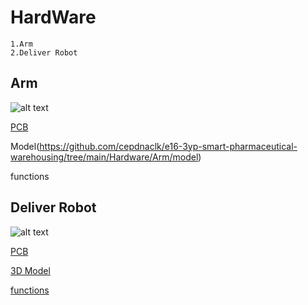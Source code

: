 # HardWare

    1.Arm
    2.Deliver Robot 

## Arm

![alt text](https://github.com/cepdnaclk/e16-3yp-smart-pharmaceutical-warehousing/blob/main/Hardware/Arm/model/ARM_V1.jpg?raw=true)

   [PCB](https://github.com/cepdnaclk/e16-3yp-smart-pharmaceutical-warehousing/blob/main/Hardware/Arm/readme.md)

   Model(https://github.com/cepdnaclk/e16-3yp-smart-pharmaceutical-warehousing/tree/main/Hardware/Arm/model)

   functions


## Deliver Robot

![alt text](https://github.com/cepdnaclk/e16-3yp-smart-pharmaceutical-warehousing/blob/main/Hardware/AGV/model/agv_v2.gif?raw=true)

   [PCB](https://github.com/cepdnaclk/e16-3yp-smart-pharmaceutical-warehousing/blob/main/Hardware/AGV/Readme.md)

   [3D Model](https://github.com/cepdnaclk/e16-3yp-smart-pharmaceutical-warehousing/tree/main/Hardware/AGV/3d%20model)

   [functions](https://github.com/cepdnaclk/e16-3yp-smart-pharmaceutical-warehousing/tree/main/Hardware/AGV/code)
   
